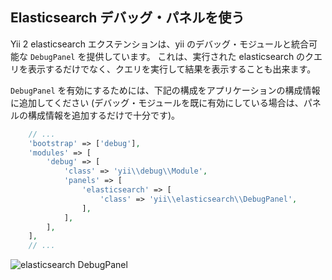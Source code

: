 Elasticsearch デバッグ・パネルを使う
------------------------------------

Yii 2 elasticsearch エクステンションは、yii のデバッグ・モジュールと統合可能な `DebugPanel` を提供しています。
これは、実行された elasticsearch のクエリを表示するだけでなく、クエリを実行して結果を表示することも出来ます。

`DebugPanel` を有効にするためには、下記の構成をアプリケーションの構成情報に追加してください
(デバッグ・モジュールを既に有効にしている場合は、パネルの構成情報を追加するだけで十分です)。

```php
    // ...
    'bootstrap' => ['debug'],
    'modules' => [
        'debug' => [
            'class' => 'yii\\debug\\Module',
            'panels' => [
                'elasticsearch' => [
                    'class' => 'yii\\elasticsearch\\DebugPanel',
                ],
            ],
        ],
    ],
    // ...
```

![elasticsearch DebugPanel](images/debug.png)
